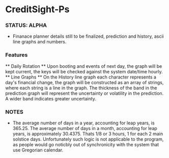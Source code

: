 # CreditSight-Ps

### STATUS: ALPHA
- Finanace planner details still to be finalized, prediction and history, ascii line graphs and numbers.

### Features
** Daily Rotation ** Upon booting and events of next day, the graph will be kept current, the keys will be checked against the system date/time hourly.
** Line Graphs ** On the History line graph each character represents a day's financial change, the graph will be constructed as an array of strings, where each string is a line in the graph. The thickness of the band in the prediction graph will represent the uncertainty or volatility in the prediction. A wider band indicates greater uncertainty.

### NOTES
- The average number of days in a year, accounting for leap years, is 365.25. The average number of days in a month, accounting for leap years, is approximately 30.4375. Thats 1/8 or 3 hours, 1 for each 2 main solstice days. Unfortunately such logic is not applicable to the program, as people would go noticbly out of synchronicity with the system that use Gregorian calendar.
